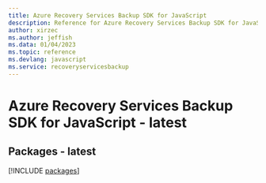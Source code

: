 ```yaml
---
title: Azure Recovery Services Backup SDK for JavaScript
description: Reference for Azure Recovery Services Backup SDK for JavaScript
author: xirzec
ms.author: jeffish
ms.data: 01/04/2023
ms.topic: reference
ms.devlang: javascript
ms.service: recoveryservicesbackup
---
```

# Azure Recovery Services Backup SDK for JavaScript - latest
## Packages - latest
[!INCLUDE [packages](recovery-services-backup-index.md)]